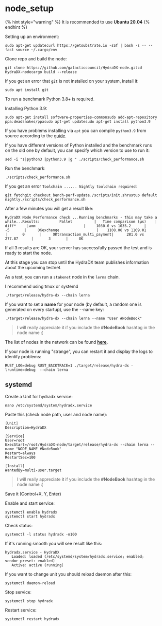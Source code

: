 # node\_setup

{% hint style="warning" %}
It is recommended to use **Ubuntu 20.04**
{% endhint %}

Setting up an environment:

```text
sudo apt-get updatecurl https://getsubstrate.io -sSf | bash -s -- --fast source ~/.cargo/env
```

Clone repo and build the node:

```text
git clone https://github.com/galacticcouncil/HydraDX-node.gitcd HydraDX-nodecargo build --release
```

If you get an error that `git` is not installed on your system, install it:

```text
sudo apt install git
```

To run a benchmark Python 3.8+ is required.‌

Installing Python 3.9:

```text
sudo apt-get install software-properties-commonsudo add-apt-repository ppa:deadsnakes/ppasudo apt-get updatesudo apt-get install python3.9
```

If you have problems installing via `apt` you can compile `python3.9` from source according to the [guide](https://linuxize.com/post/how-to-install-python-3-9-on-ubuntu-20-04/#installing-python-39-on-ubuntu-from-source).‌

If you have different versions of Python installed and the benchmark runs on the old one by default, you can specify which version to use to run it:

```text
sed -i "s|python3 |python3.9 |g " ./scripts/check_performance.sh
```

Run the benchmark:

```text
./scripts/check_performance.sh
```

If you get an error `Toolchain ...... Nightly toolchain required`:

```text
git fetchgit checkout bench-perf-update./scripts/init.shrustup default nightly./scripts/check_performance.sh
```

After a few minutes you will get a result like:

```text
HydraDX Node Performance check ...Running benchmarks - this may take a while...Results:         Pallet          |   Time comparison (µs)    |     diff*     |amm                      |     1030.0 vs 1035.2      |      -5       |     OKexchange                 |    1108.08 vs 1109.01     |       0       |     OKtransaction_multi_payment|      281.0 vs 277.87      |       3       |     OK
```

If all 3 results are OK, your server has successfully passed the test and is ready to start the node.

At this stage you can stop until the HydraDX team publishes information about the upcoming testnet.

As a test, you can run a `stakenet` node in the `lerna` chain.

I recommend using tmux or systemd

```text
./target/release/hydra-dx --chain lerna
```

If you want to set a **name** for your node \(by default, a random one is generated on every startup\), use the --name key:

```text
./target/release/hydra-dx --chain lerna --name "User #NodeBook"
```

> I will really appreciate it if you include the **\#NodeBook** hashtag in the node name :\)

The list of nodes in the network can be found [**here**](https://telemetry.polkadot.io/#list/HydraDX%20Snakenet).‌

If your node is running "strange", you can restart it and display the logs to identify problems:

```text
RUST_LOG=debug RUST_BACKTRACE=1 ./target/release/hydra-dx -lruntime=debug  --chain lerna
```

## systemd

Create a Unit for hydradx service:

```text
nano /etc/systemd/system/hydradx.service
```

Paste this \(check node path, user and node name\):

```text
[Unit]
Description=HydraDX

[Service]
User=root
ExecStart=/root/HydraDX-node/target/release/hydra-dx --chain lerna --name "NODE_NAME #NodeBook"
Restart=always
RestartSec=100

[Install]
WantedBy=multi-user.target
```

> I will really appreciate it if you include the **\#NodeBook** hashtag in the node name :\)

Save it \(Control+X, Y, Enter\)

Enable and start service:

```text
systemctl enable hydradx
systemctl start hydradx
```

Check status:

```text
systemctl -l status hydradx -n100
```

If it's running smooth you will see result like this:

```text
hydradx.service - HydraDX
   Loaded: loaded (/etc/systemd/system/hydradx.service; enabled; vendor preset: enabled)
   Active: active (running)
```



If you want to change unit you should reload daemon after this:

```text
systemctl daemon-reload
```

Stop service:

```text
systemctl stop hydradx
```

Restart service:

```text
systemctl restart hydradx
```

